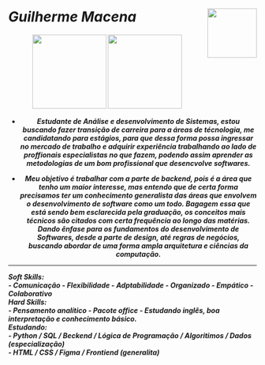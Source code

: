 <h1 align="left"> 
  <i><b> Guilherme Macena 
    <a href="https://www.linkedin.com/in/guilherme-macena-63a1501b7/" target="_blank"><img width="100px" align="right" src="https://img.shields.io/badge/-LinkedIn-%230077B5?style=for-the-badge&logo=linkedin&logoColor=white" target="_blank"></a> 
</h1>
 

<div align="center">
  <img height="150em" src="https://github-readme-stats.vercel.app/api?username=guilherme-macena&show_icons=true&theme=dark&include_all_commits=true&count_private=true"/>
 <img height="150em" src="https://github-readme-stats.vercel.app/api/top-langs/?username=guilherme-macena&layout=compact&langs_count=7&theme=dark"/>
</div>

<div align="center">
<p><b>
      
- Estudante de Análise e desenvolvimento de Sistemas, estou buscando fazer transição de carreira para a áreas de técnologia,
me candidatando para estágios, para que dessa forma possa ingressar no mercado de trabalho e adquirir experiência
trabalhando ao lado de proffionais especialistas no que fazem, podendo assim aprender as metodologias de um bom profissional
que desencvolve softwares.
      
- Meu objetivo é trabalhar com a parte de backend, pois é a área que tenho um maior interesse, mas entendo que de certa forma precisamos ter um conhecimento generalista das áreas que envolvem o desenvolvimento de software como um todo. Bagagem essa que está sendo bem esclarecida pela graduação, os conceitos mais técnicos são citados com certa frequência ao longo das matérias. Dando ênfase para os fundamentos do desenvolvimento de Softwares, desde a parte de design, até regras de negócios, buscando abordar de uma forma ampla arquitetura e ciências da computação.
 
</b></p>
  
</div>

<hr>

<dl>
  <dt>Soft Skills:<br> - Comunicação - Flexibilidade - Adptabilidade - Organizado - Empático - Colaborativo
  <dt>Hard Skills:<br> - Pensamento analítico - Pacote office - Estudando inglês, boa interpretação e conhecimento básico.
   <dt>Estudando:<br> - Python / SQL / Beckend / Lógica de Programação / Algoritimos / Dados (especialização)
                 <br> - HTML / CSS / Figma / Frontiend (generalita)
</dl>


